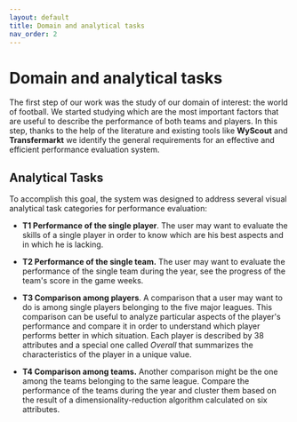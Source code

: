 ```yaml
---
layout: default
title: Domain and analytical tasks
nav_order: 2
---
```

# Domain and analytical tasks

The first step of our work was the study of our domain of interest: the world of football. We started studying which are the most important factors that are useful to describe the performance of both teams and players. In this step, thanks to the help of the literature and existing tools like **WyScout**  and **Transfermarkt** we identify the general requirements for an effective and efficient performance evaluation system.

## Analytical Tasks
To accomplish this goal, the system was designed to address several visual analytical task categories for performance evaluation:

- **T1 Performance of the single player**. The user may want to evaluate the skills of a single player in order to know which are his best aspects and in which he is lacking.

- **T2 Performance of the single team.** The user may want to evaluate the performance of the single team during the year, see the progress of the team's score in the game weeks.

- **T3 Comparison among players**. A comparison that a user may want to do is among single players belonging to the five major leagues. This comparison can be useful to analyze particular aspects of the player's performance and compare it in order to understand which player performs better in which situation. Each player is described by 38 attributes and a special one called *Overall* that summarizes the characteristics of the player in a unique value.

- **T4 Comparison among teams.** Another comparison might be the one among the teams belonging to the same league. Compare the performance of the teams during the year and cluster them based on the result of a dimensionality-reduction algorithm calculated on six attributes.

